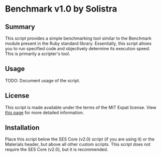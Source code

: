 
Benchmark v1.0 by Solistra
=============================================================================

Summary
-----------------------------------------------------------------------------
  This script provides a simple benchmarking tool similar to the Benchmark
module present in the Ruby standard library. Essentially, this script allows
you to run specified code and objectively determine its execution speed. This
is primarily a scripter's tool.

Usage
-----------------------------------------------------------------------------
  TODO: Document usage of the script.

License
-----------------------------------------------------------------------------
  This script is made available under the terms of the MIT Expat license.
View [this page](http://sesvxace.wordpress.com/license/) for more detailed
information.

Installation
-----------------------------------------------------------------------------
  Place this script below the SES Core (v2.0) script (if you are using it) or
the Materials header, but above all other custom scripts. This script does
not require the SES Core (v2.0), but it is recommended.

